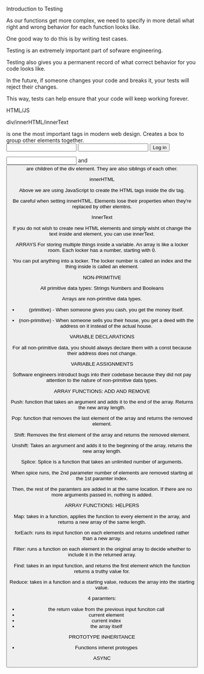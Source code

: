 Introduction to Testing

As our functions get more complex, we need to specify 
in more detail what right and wrong behavior for each
function looks like.

One good way to do this is by writing test cases.

Testing is an extremely important part of sofware engineering.

Testing also gives you a permanent record of what correct
behavior for you code looks like.

In the future, if someone changes your code and breaks it,
your tests will reject their changes.

This way, tests can help ensure that your code will keep
working forever.


HTML/JS

div/innerHTML/innerText

<div></div> is one the most important tags in modern web design.
Creates a box to group other elements together.

<div>
  <input type="text" class="username" />
  <input type="password" class="password" />
  <button>Log in</button>
</div>

<input> and <button> are children of the div element.
They are also siblings of each other.

innerHTML

<div class="container">
</div>
<script>
  const box = document.querySelector('.container')
  box.innerHTML = `<input type="text" class="username"/>`
</script>

Above we are using JavaScript to create the HTML tags inside the div tag.

Be careful when setting innerHTML.
Elements lose their properties when they're replaced by other elemtns.

InnerText

<div class="heading"></div>
<script>
  const h1Element = document.querySelector('.heading')
  h1Element.innerText = "The hardest choics require the strongest wills."
</script>

If you do not wish to create new HTML elements and simply wisht ot change the text inside and element, you can use innerText.


ARRAYS 
For storing multiple things inside a variable.
An array is like a locker room. 
Each locker has a number, starting with 0. 

You can put anything into a locker.
The locker number is called an index and the thing inside
is called an element.


NON-PRIMITIVE

All primitive data types:
Strings
Numbers and 
Booleans 

Arrays are non-primitive data types.

- (primitive) - When someone gives you cash, you get the money
itself.

- (non-primitive) - When someone sells you their house, you get a deed with the address on it instead of the actual house.


VARIABLE DECLARATIONS

For all non-primitive data, you should always declare them
with a const because their address does not change.


VARIABLE ASSIGNMENTS

Software engineers introduct bugs into their codebase because
they did not pay attention to the nature of non-primitive data
types.


ARRAY FUNCTIONS: ADD AND REMOVE


Push:
function that takes an argument and adds it to the end of the 
array. Returns the new array length.

Pop:
function that removes the last element of the array and returns
the removed element.

Shift:
Removes the first element of the array and returns the 
removed element.

Unshift:
Takes an argrument and adds it to the beginning of the array,
returns the new array length.

Splice:
Splice is a function that takes an unlimited number of arguments.

When spice runs, the 2nd parameter number of elements are 
removed starting at the 1st paramter index.

Then, the rest of the paramters are added in at the same location.
If there are no more arguments passed in, nothing is added.


ARRAY FUNCTIONS: HELPERS

Map:
takes in a function, applies the function to every element in the
array, and returns a new array of the same length.

forEach:
runs its input function on each elements and returns undefined
rather than a new array.

Filter:
runs a function on each element in the original array to decide
whether to include it in the returned array.

Find:
takes in an input function, and returns the first element which
the function returns a truthy value for.

Reduce:
takes in a function and a starting value, reduces the array 
into the starting value.

4 paramters:
- the return value from the previous input funciton call
- current element
- current index
- the array itself


PROTOTYPE INHERITANCE
- Functions inheret protoypes


ASYNC
